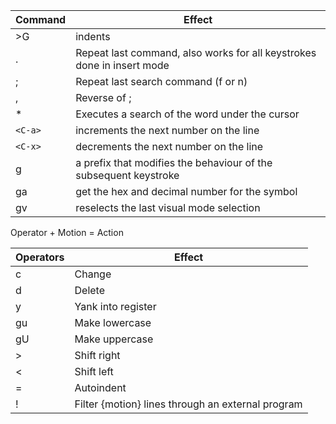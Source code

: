 | Command | Effect                                                                 |
| ------- | ---------------------------------------------------------------------- |
| >G      | indents                                                                |
| .       | Repeat last command, also works for all keystrokes done in insert mode |
| ;       | Repeat last search command (f or n)                                    |
| ,       | Reverse of ;                                                           |
| *       | Executes a search of the word under the cursor                         |
| `<C-a>` | increments the next number on the line                                 |
| `<C-x>` | decrements the next number on the line                                 |
| g       | a prefix that modifies the behaviour of the subsequent keystroke       |
| ga      | get the hex and decimal number for the symbol                          |
| gv      | reselects the last visual mode selection                               |

Operator + Motion = Action

| Operators | Effect                                            |
| --------- | ------------------------------------------------- |
| c         | Change                                            |
| d         | Delete                                            |
| y         | Yank into register                                |
| gu        | Make lowercase                                    |
| gU        | Make uppercase                                    |
| >         | Shift right                                       |
| <         | Shift left                                        |
| =         | Autoindent                                        |
| !         | Filter {motion} lines through an external program |
